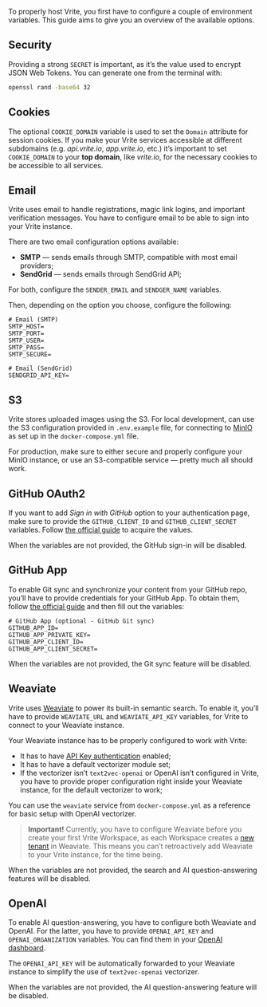 To properly host Vrite, you first have to configure a couple of environment variables. This guide aims to give you an overview of the available options.

## Security

Providing a strong `SECRET` is important, as it’s the value used to encrypt JSON Web Tokens. You can generate one from the terminal with:

```bash
openssl rand -base64 32
```

## Cookies

The optional `COOKIE_DOMAIN` variable is used to set the `Domain` attribute for session cookies. If you make your Vrite services accessible at different subdomains (e.g. _api.vrite.io_, _app.vrite.io_, etc.) it’s important to set `COOKIE_DOMAIN` to your **top domain**, like _vrite.io_, for the necessary cookies to be accessible to all services.

## Email

Vrite uses email to handle registrations, magic link logins, and important verification messages. You have to configure email to be able to sign into your Vrite instance.

There are two email configuration options available:

- **SMTP** — sends emails through SMTP, compatible with most email providers;
- **SendGrid** — sends emails through SendGrid API;

For both, configure the `SENDER_EMAIL` and `SENDGER_NAME` variables.

Then, depending on the option you choose, configure the following:

```
# Email (SMTP)
SMTP_HOST=
SMTP_PORT=
SMTP_USER=
SMTP_PASS=
SMTP_SECURE=

# Email (SendGrid)
SENDGRID_API_KEY=
```

## S3

Vrite stores uploaded images using the S3. For local development, can use the S3 configuration provided in `.env.example` file, for connecting to [MinIO](https://min.io/) as set up in the `docker-compose.yml` file.

For production, make sure to either secure and properly configure your MinIO instance, or use an S3-compatible service — pretty much all should work.

## GitHub OAuth2

If you want to add _Sign in with GitHub_ option to your authentication page, make sure to provide the `GITHUB_CLIENT_ID` and `GITHUB_CLIENT_SECRET` variables. Follow [the official guide](https://docs.github.com/en/apps/oauth-apps/building-oauth-apps/creating-an-oauth-app) to acquire the values.

When the variables are not provided, the GitHub sign-in will be disabled.

## GitHub App

To enable Git sync and synchronize your content from your GitHub repo, you’ll have to provide credentials for your GitHub App. To obtain them, follow [the official guide](https://docs.github.com/en/apps/creating-github-apps/registering-a-github-app/registering-a-github-app) and then fill out the variables:

```
# GitHub App (optional - GitHub Git sync)
GITHUB_APP_ID=
GITHUB_APP_PRIVATE_KEY=
GITHUB_APP_CLIENT_ID=
GITHUB_APP_CLIENT_SECRET=
```

When the variables are not provided, the Git sync feature will be disabled.

## Weaviate

Vrite uses [Weaviate](https://weaviate.io/) to power its built-in semantic search. To enable it, you’ll have to provide `WEAVIATE_URL` and `WEAVIATE_API_KEY` variables, for Vrite to connect to your Weaviate instance.

Your Weaviate instance has to be properly configured to work with Vrite:

- It has to have [API Key authentication](https://weaviate.io/developers/weaviate/configuration/authentication#api-key) enabled;
- It has to have a default vectorizer module set;
- If the vectorizer isn’t `text2vec-openai` or OpenAI isn’t configured in Vrite, you have to provide proper configuration right inside your Weaviate instance, for the default vectorizer to work;

You can use the `weaviate` service from `docker-compose.yml` as a reference for basic setup with OpenAI vectorizer.

> **Important!** Currently, you have to configure Weaviate before you create your first Vrite Workspace, as each Workspace creates a [new tenant](https://weaviate.io/developers/weaviate/manage-data/multi-tenancy) in Weaviate. This means you can’t retroactively add Weaviate to your Vrite instance, for the time being.

When the variables are not provided, the search and AI question-answering features will be disabled.

## OpenAI

To enable AI question-answering, you have to configure both Weaviate and OpenAI. For the latter, you have to provide `OPENAI_API_KEY` and `OPENAI_ORGANIZATION` variables. You can find them in your [OpenAI dashboard](https://platform.openai.com/docs/api-reference/authentication).

The `OPENAI_API_KEY` will be automatically forwarded to your Weaviate instance to simplify the use of `text2vec-openai` vectorizer.

When the variables are not provided, the AI question-answering feature will be disabled.
